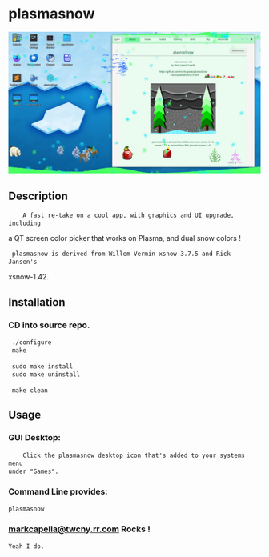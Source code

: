 
# plasmasnow

!['plasmasnow'](https://github.com/markcapella/plasmasnow/blob/main/assets/images/screenshot.png)


## Description

        A fast re-take on a cool app, with graphics and UI upgrade, including
a QT screen color picker that works on Plasma, and dual snow colors !

     plasmasnow is derived from Willem Vermin xsnow 3.7.5 and Rick Jansen's
 xsnow-1.42.


## Installation

###     CD into source repo.

     ./configure
     make

     sudo make install
     sudo make uninstall

     make clean


## Usage

###     GUI Desktop:

        Click the plasmasnow desktop icon that's added to your systems menu
    under "Games".


###     Command Line provides:

    plasmasnow


### markcapella@twcny.rr.com Rocks !

    Yeah I do.
